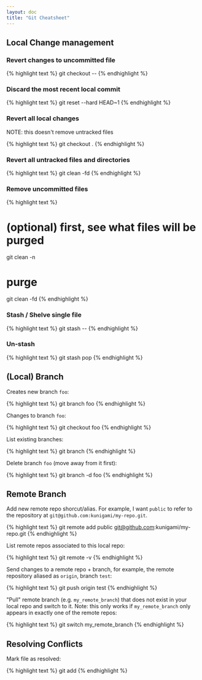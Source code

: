 ```yaml
---
layout: doc
title: "Git Cheatsheet"
---
```


## Local Change management

### Revert changes to uncommitted file

{% highlight text %}
git checkout -- <file>
{% endhighlight %}

### Discard the most recent local commit

{% highlight text %}
git reset --hard HEAD~1
{% endhighlight %}

### Revert all local changes

NOTE: this doesn't remove untracked files

{% highlight text %}
git checkout .
{% endhighlight %}

### Revert all untracked files and directories

{% highlight text %}
git clean -fd
{% endhighlight %}

### Remove uncommitted files

{% highlight text %}
# (optional) first, see what files will be purged
git clean -n
# purge
git clean -fd
{% endhighlight %}

### Stash / Shelve single file

{% highlight text %}
git stash -- <file>
{% endhighlight %}

### Un-stash

{% highlight text %}
git stash pop
{% endhighlight %}


## (Local) Branch

Creates new branch `foo`:

{% highlight text %}
git branch foo
{% endhighlight %}

Changes to branch `foo`:

{% highlight text %}
git checkout foo
{% endhighlight %}

List existing branches:

{% highlight text %}
git branch
{% endhighlight %}

Delete branch `foo` (move away from it first):

{% highlight text %}
git branch -d foo
{% endhighlight %}

## Remote Branch

Add new remote repo shorcut/alias. For example, I want `public` to refer to the repository at `git@github.com:kunigami/my-repo.git`.

{% highlight text %}
git remote add public git@github.com:kunigami/my-repo.git
{% endhighlight %}

List remote repos associated to this local repo:

{% highlight text %}
git remote -v
{% endhighlight %}

Send changes to a remote repo + branch, for example, the remote repository aliased as `origin`, branch `test`:

{% highlight text %}
git push origin test
{% endhighlight %}

"Pull" remote branch (e.g. `my_remote_branch`) that does not exist in your local repo and switch to it. Note: this only works if  `my_remote_branch` only appears in exactly one of the remote repos:

{% highlight text %}
git switch my_remote_branch
{% endhighlight %}

## Resolving Conflicts

Mark file as resolved:

{% highlight text %}
git add <filemame>
{% endhighlight %}
